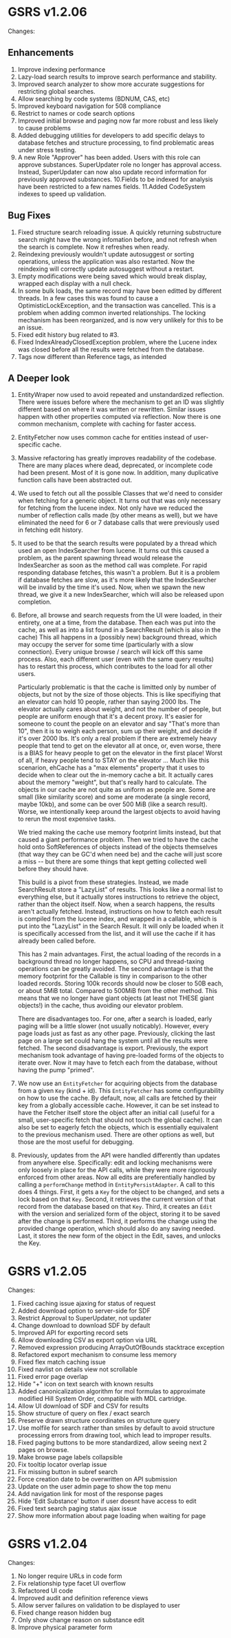 GSRS v1.2.06
============

Changes:

Enhancements
------------
1. Improve indexing performance
2. Lazy-load search results to improve search performance
   and stability.
3. Improved search analyzer to show more accurate suggestions
   for restricting global searches.
4. Allow searching by code systems (BDNUM, CAS, etc)
5. Improved keyboard navigation for 508 compliance
6. Restrict to names or code search options
7. Improved initial browse and paging now far more robust
   and less likely to cause problems
8. Added debugging utilities for developers to add specific
   delays to database fetches and structure processing,
   to find problematic areas under stress testing.
9. A new Role "Approver" has been added. Users with this role
   can approve substances. SuperUpdater role no longer has
   approval access. Instead, SuperUpdater can now also
   update record information for previously approved
   substances.
10.Fields to be indexed for analysis have been restricted
   to a few names fields.
11.Added CodeSystem indexes to speed up validation.

Bug Fixes
---------
1. Fixed structure search reloading issue. A quickly 
   returning substructure search might have the wrong
   infomation before, and not refresh when the search
   is complete. Now it refreshes when ready. 
2. Reindexing previously wouldn't update autosuggest
   or sorting operations, unless the application was
   also restarted. Now the reindexing will correctly update autosuggest
   without a restart.
3. Empty modifications were being saved which would break display,
   wrapped each display with a null check.
4. In some bulk loads, the same record may have been 
   editted by different threads. In a few cases this
   was found to cause a OptimisticLockException, and
   the transaction was cancelled.  This is a problem
   when adding common inverted relationships. The 
   locking mechanism has been reorganized, and is now
   very unlikely for this to be an issue.
5. Fixed edit history bug related to #3.
6. Fixed IndexAlreadyClosedException problem, where
   the Lucene index was closed before all the
   results were fetched from the database.
7. Tags now different than Reference tags, as intended
 

A Deeper look
-------------

1. EntityWraper now used to avoid repeated and unstandardized
   reflection. There were issues before where the mechanism
   to get an ID was slightly different based on where it was
   written or rewritten. Similar issues happen with other
   properties computed via reflection. Now there is one
   common mechanism, complete with caching for faster 
   access.

2. EntityFetcher now uses common cache for entities instead
   of user-specific cache.

3. Massive refactoring has greatly improves readability of the 
   codebase. There are many places where dead, deprecated, or 
   incomplete code had been present. Most of it is gone now. In 
   addition, many duplicative function calls have been abstracted out.

4. We used to fetch out all the possible Classes that we'd need
   to consider when fetching for a generic object. It turns out
   that was only necessary for fetching from the lucene index.
   Not only have we reduced the number of reflection calls made
   (by other means as well), but we have eliminated the need for
   6 or 7 database calls that were previously used in fetching
   edit history.

5. It used to be that the search results were populated by a
   thread which used an open IndexSearcher from lucene. It turns
   out this caused a problem, as the parent spawning thread would
   release the IndexSearcher as soon as the method call was complete.
   For rapid responding database fetches, this wasn't a problem. But
   it is a problem if database fetches are slow, as it's more likely
   that the IndexSearcher will be invalid by the time it's used. Now,
   when we spawn the new thread, we give it a new IndexSearcher,
   which will also be released upon completion.

6. Before, all browse and search requests from the 
   UI were loaded, in their entirety, one at a time, from the database. 
   Then each was put into the cache, as well as into
   a list found in a SearchResult (which is also in the cache)
   This all happens in a (possibly new) background thread,
   which may occupy the server for some time (particularly
   with a slow connection). Every unique browse / search
   will kick off this same process. Also, each different
   user (even with the same query results) has to restart
   this process, which contributes to the load for all 
   other users.

   Particularly problematic is that the cache is limitted
   only by number of objects, but not by the size of those
   objects. This is like specifiying that an elevator can
   hold 10 people, rather than saying 2000 lbs. The elevator
   actually cares about weight, and not the number of people,
   but people are uniform enough that it's a decent proxy.
   It's easier for someone to count the people on an elevator
   and say "That's more than 10", then it is to weigh each
   person, sum up their weight, and decide if it's over
   2000 lbs. It's only a real problem if there are extremely heavy
   people that tend to get on the elevator all at once,
   or, even worse, there is a BIAS for heavy people to get
   on the elevator in the first place! Worst of all, if
   heavy people tend to STAY on the elevator ...
   Much like this scenarion, ehCache has a "max elements"
   property that it uses to decide when to clear out the
   in-memory cache a bit. It actually cares about the 
   memory "weight", but that's really hard to calculate.
   The objects in our cache are not quite as uniform as 
   people are. Some are small (like similarity score) and
   some are moderate (a single record, maybe 10kb), and 
   some can be over 500 MiB (like a search result). Worse,
   we intentionally keep around the largest objects to avoid
   having to rerun the most expensive tasks.

   We tried making the cache use memory footprint limits
   instead, but that caused a giant performance problem.
   Then we tried to have the cache hold onto SoftReferences
   of objects instead of the objects themselves (that way
   they can be GC'd when need be) and the cache will just
   score a miss -- but there are some things that kept
   getting collected well before they should have. 

   This build is a pivot from these strategies. Instead,
   we made SearchResult store a "LazyList" of results.
   This looks like a normal list to everything else,
   but it actually stores instructions to retrieve the object,
   rather than the object itself. Now, when a search happens,
   the results aren't actually fetched. Instead, instructions
   on how to fetch each result is compiled from the lucene 
   index, and wrapped in a callable, which is put into the 
   "LazyList" in the Search Result. It will only be loaded 
   when it is specifically accessed from the list, and it 
   will use the cache if it has already been called before.

   This has 2 main advantages. First, the actual loading of
   the records in a background thread no longer happens,
   so CPU and thread-taxing operations can be greatly 
   avoided. The second advantage is that the memory footprint for
   the Callable is tiny in comparison to the other loaded
   records. Storing 100k records should now be closer to
   50B each, or about 5MiB total. Compared to 500MiB from
   the other method. This means that we no longer have
   giant objects (at least not THESE giant objects!) in 
   the cache, thus avoiding our elevator problem.

   There are disadvantages too. For one, after a search 
   is loaded, early paging will be a little slower (not
   usually noticably). However, every page loads just
   as fast as any other page. Previously, clicking
   the last page on a large set could hang the system
   until all the results were fetched.
   The second disadvantage is export. Previously, the
   export mechanism took advantage of having pre-loaded
   forms of the objects to iterate over. Now it may have
   to fetch each from the database, without having the
   pump "primed".

7. We now use an `EntityFetcher` for acquiring objects
   from the database from a given `Key` (kind + id). This
   `EntityFetcher` has some configurability on how to use
   the cache. By default, now, all calls are fetched by their
   key from a globally accessible cache. However, it can
   be set instead to have the Fetcher itself store the object
   after an initial call (useful for a small, user-specific
   fetch that should not touch the global cache). It can also
   be set to eagerly fetch the objects, which is essentially
   equivalent to the previous mechanism used. There are other
   options as well, but those are the most useful for debugging.

8. Previously, updates from the API were handled differently than
   updates from anywhere else. Specifically: edit and locking
   mechanisms were only loosely in place for the API calls,
   while they were more rigorously enforced from other areas.
   Now all edits are preferentially handled by calling a 
   `performChange` method in `EntityPersistAdapter`. A call
   to this does 4 things. First, it gets a `Key` for the
   object to be changed, and sets a lock based on that `Key`.
   Second, it retrieves the current version of that record
   from the database based on that `Key`. Third, it creates
   an `Edit` with the version and serialized form of the object,
   storing it to be saved after the change is performed. Third,
   it performs the change using the provided change operation,
   which should also do any saving needed. Last, it stores the
   new form of the object in the Edit, saves, and unlocks the
   Key.
 

GSRS v1.2.05
============

Changes:

1. Fixed caching issue ajaxing for status of request
2. Added download option to server-side for SDF
3. Restrict Approval to SuperUpdater, not updater
4. Change download to download SDF by default
5. Improved API for exporting record sets
6. Allow downloading CSV as export option via URL
7. Removed expression producing ArrayOutOfBounds 
   stacktrace exception
8. Refactored export mechanism to consume less memory
9. Fixed flex match caching issue
10. Fixed navlist on details view not scrollable
11. Fixed error page overlap
12. Hide "+" icon on text search with known results
13. Added canonicalization algorithm for mol formulas
    to approximate modified Hill System Order, 
    compatible with MDL cartridge.
14. Allow UI download of SDF and CSV for results
15. Show structure of query on flex / exact search
16. Preserve drawn structure coordinates on structure 
    query
17. Use molfile for search rather than smiles by default
    to avoid structure processing errors from drawing
    tool, which lead to improper results.
18. Fixed paging buttons to be more standardized, allow
    seeing next 2 pages on browse.
19. Make browse page labels collapsible
20. Fix tooltip locator overlap issue
21. Fix missing button in subref search
22. Force creation date to be overwritten on API submission
23. Update on the user admin page to show the top menu
24. Add navigation link for most of the response pages
25. Hide 'Edit Substance' button if user doesnt have access to edit
26. Fixed text search paging status ajax issue
27. Show more information about page loading when waiting for page


GSRS v1.2.04
============

Changes:

1. No longer require URLs in code form
2. Fix relationship type facet UI overflow
3. Refactored UI code
4. Improved audit and definition reference views
5. Allow server failures on validation to be displayed to user
6. Fixed change reason hidden bug
7. Only show change reason on substance edit
8. Improve physical parameter form
